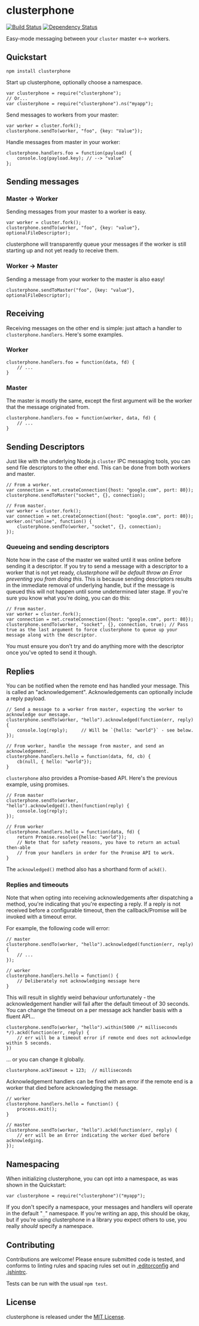 # clusterphone

[![Build Status](https://travis-ci.org/samcday/clusterphone.svg?branch=master)](https://travis-ci.org/samcday/clusterphone) [![Dependency Status](https://david-dm.org/samcday/clusterphone.svg)](https://david-dm.org/samcday/clusterphone)

Easy-mode messaging between your `cluster` master <--> workers.

## Quickstart

`npm install clusterphone`

Start up clusterphone, optionally choose a namespace.

    var clusterphone = require("clusterphone");
    // Or...
    var clusterphone = require("clusterphone").ns("myapp");

Send messages to workers from your master:

    var worker = cluster.fork();
    clusterphone.sendTo(worker, "foo", {key: "Value"});

Handle messages from master in your worker:

    clusterphone.handlers.foo = function(payload) {
        console.log(payload.key); // --> "value"
    };


## Sending messages

### Master -> Worker

Sending messages from your master to a worker is easy.

    var worker = cluster.fork();
    clusterphone.sendTo(worker, "foo", {key: "value"}, optionalFileDescriptor);

clusterphone will transparently queue your messages if the worker is still starting up and not yet ready to receive them.

### Worker -> Master

Sending a message from your worker to the master is also easy!

    clusterphone.sendToMaster("foo", {key: "value"}, optionalFileDescriptor);


## Receiving

Receiving messages on the other end is simple: just attach a handler to `clusterphone.handlers`. Here's some examples.

### Worker

    clusterphone.handlers.foo = function(data, fd) {
        // ...
    }

### Master

The master is mostly the same, except the first argument will be the worker that the message originated from.

    clusterphone.handlers.foo = function(worker, data, fd) {
        // ...
    }


## Sending Descriptors

Just like with the underlying Node.js `cluster` IPC messaging tools, you can send file descriptors to the other end. This can be done from both workers and master.

    // From a worker.
    var connection = net.createConnection({host: "google.com", port: 80});
    clusterphone.sendToMaster("socket", {}, connection);

    // From master.
    var worker = cluster.fork();
    var connection = net.createConnection({host: "google.com", port: 80});
    worker.on("online", function() {
        clusterphone.sendTo(worker, "socket", {}, connection);
    });

### Queueing and sending descriptors

Note how in the case of the master we waited until it was online before sending it a descriptor. If you try to send a message with a descriptor to a worker that is not yet ready, _clusterphone will be default throw an Error preventing you from doing this_. This is because sending descriptors results in the immediate removal of underlying handle, but if the message is queued this will not happen until some undetermined later stage. If you're sure you know what you're doing, you can do this:

    // From master.
    var worker = cluster.fork();
    var connection = net.createConnection({host: "google.com", port: 80});
    clusterphone.sendTo(worker, "socket", {}, connection, true); // Pass true as the last argument to force clusterphone to queue up your message along with the descriptor.

You must ensure you don't try and do anything more with the descriptor once you've opted to send it though.


## Replies

You can be notified when the remote end has handled your message. This is called an "acknowledgement". Acknowledgements can optionally include a reply payload.

    // Send a message to a worker from master, expecting the worker to acknowledge our message.
    clusterphone.sendTo(worker, "hello").acknowledged(function(err, reply) {
        console.log(reply);     // Will be `{hello: "world"}` - see below.
    });

    // From worker, handle the message from master, and send an acknowledgement.
    clusterphone.handlers.hello = function(data, fd, cb) {
        cb(null, { hello: "world"});
    }

`clusterphone` also provides a Promise-based API. Here's the previous example, using promises.

    // From master
    clusterphone.sendTo(worker, "hello").acknowledged().then(function(reply) {
        console.log(reply);
    });

    // From worker
    clusterphone.handlers.hello = function(data, fd) {
        return Promise.resolve({hello: "world"});
        // Note that for safety reasons, you have to return an actual then-able
        // from your handlers in order for the Promise API to work.
    }

The `acknowledged()` method also has a shorthand form of `ackd()`.

### Replies and timeouts

Note that when opting into receiving acknowledgements after dispatching a method, you're indicating that you're expecting a reply. If a reply is not received before a configurable timeout, then the callback/Promise will be invoked with a timeout error.

For example, the following code will error:

    // master
    clusterphone.sendTo(worker, "hello").acknowledged(function(err, reply) {
        // ...
    });

    // worker
    clusterphone.handlers.hello = function() {
        // Deliberately not acknowledging message here
    }

This will result in slightly weird behaviour unfortunately - the acknowledgement handler will fail after the default timeout of 30 seconds. You can change the timeout on a per message ack handler basis with a fluent API...

    clusterphone.sendTo(worker, "hello").within(5000 /* milliseconds */).ackd(function(err, reply) {
        // err will be a timeout error if remote end does not acknowledge within 5 seconds.
    })

... or you can change it globally.

    clusterphone.ackTimeout = 123;  // milliseconds

Acknowledgement handlers can be fired with an error if the remote end is a worker that died before acknowledging the message.

    // worker
    clusterphone.handlers.hello = function() {
        process.exit();
    }

    // master
    clusterphone.sendTo(worker, "hello").ackd(function(err, reply) {
        // err will be an Error indicating the worker died before acknowledging.
    });


## Namespacing

When initializing clusterphone, you can opt into a namespace, as was shown in the Quickstart:

    var clusterphone = require("clusterphone")("myapp");

If you don't specify a namespace, your messages and handlers will operate in the default "`_`" namespace. If you're writing an app, this should be okay, but if you're using clusterphone in a library you expect others to use, you really *should* specify a namespace.


## Contributing

Contributions are welcome! Please ensure submitted code is tested, and conforms to linting rules and spacing rules set out in [.editorconfig](.editorconfig) and [.jshintrc](.jshintrc).

Tests can be run with the usual `npm test`.


## License 

clusterphone is released under the [MIT License](LICENSE).
